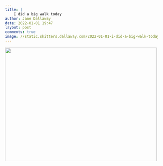 ```yaml
---
title: |
    I did a big walk today
author: Jane Dallaway
date: 2022-01-01 19:47
layout: post
comments: true
image: //static.skitters.dallaway.com/2022-01-01-i-did-a-big-walk-today-fullsize-0.jpeg
---
```


<a href="//static.skitters.dallaway.com/2022-01-01-i-did-a-big-walk-today-fullsize-0.jpeg"><img src="//static.skitters.dallaway.com/2022-01-01-i-did-a-big-walk-today-thumb-0.jpeg" width="500" height="375"></a>




